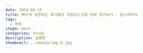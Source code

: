 ```yaml
---
date: 2024-03-15
title: 빠르게 성장하는 회사들의 데일리스크럼 문화 뜯어보기 - 팀스파르타
tags:
  - 객체
stage: main
categories: Study
description: 설명란
thumbnail: ../media/img-4.jpg
---
```

